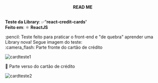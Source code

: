**<p align="center">READ ME** <p/> <br />
**Teste da Library**: :white_check_mark:**'react-credit-cards'** <br />
**Feito em**:  ⚛️ **ReactJS**
<p />
<h />
:pencil: Teste feito para praticar o front-end e "de quebra" aprender uma Library nova! Segue imagem do teste: <br />
:camera_flash: Parte fronte do cartão de crédito

![cardteste1](https://user-images.githubusercontent.com/63806098/79614621-46100380-80d7-11ea-92e7-9f5fff0a0010.png)

:camera_flash: Parte verso do cartão de crédito

![cardteste2](https://user-images.githubusercontent.com/63806098/79614696-7657a200-80d7-11ea-9390-a1a8a5436255.png)

